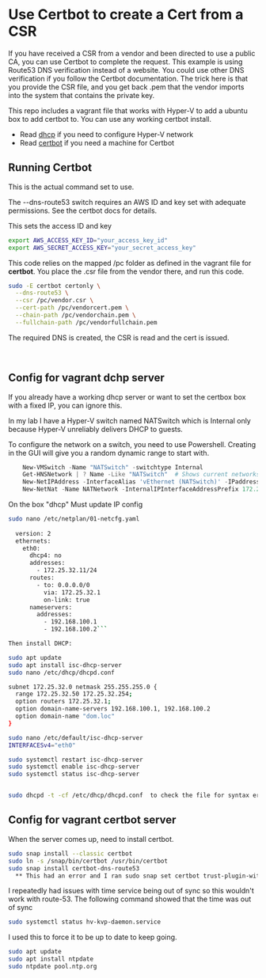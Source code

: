 # Use Certbot to create a Cert from a CSR

If you have received a CSR from a vendor and been directed to use a public CA, you can use Certbot to complete the request.  This example is using Route53 DNS verification instead of a website.  You could use other DNS verification if you follow the Certbot documentation.   The trick here is that you provide the CSR file, and you get back .pem that the vendor imports into the system that contains the private key.  

This repo includes a vagrant file that works with Hyper-V to add a ubuntu box to add certbot to.  You can use any working certbot install.

* Read [dhcp](dhcp.md) if you need to configure Hyper-V network
* Read [certbot](#config-for-vagrant-certbot-server-certbot) if you need a machine for Certbot

## Running Certbot

This is the actual command set to use.

The --dns-route53 switch requires an AWS ID and key set with adequate permissions.  See the certbot docs for details.

This sets the access ID and key

``` bash
export AWS_ACCESS_KEY_ID="your_access_key_id"
export AWS_SECRET_ACCESS_KEY="your_secret_access_key"
```

This code relies on the mapped /pc folder as defined in the vagrant file for **certbot**.  You place the .csr file from the vendor there, and run this code.

``` bash
sudo -E certbot certonly \
  --dns-route53 \
  --csr /pc/vendor.csr \
  --cert-path /pc/vendorcert.pem \
  --chain-path /pc/vendorchain.pem \
  --fullchain-path /pc/vendorfullchain.pem
```

The required DNS is created, the CSR is read and the cert is issued.

&nbsp;
&nbsp;
&nbsp;
&nbsp;
&nbsp;
&nbsp;

## Config for vagrant dchp server

If you already have a working dhcp server or want to set the certbox box with a fixed IP, you can ignore this.

In my lab I have a Hyper-V switch named NATSwitch which is Internal only because Hyper-V unreliably delivers DHCP to guests.

To configure the network on a switch, you need to use Powershell.  Creating in the GUI will give you a random dynamic range to start with.

``` Powershell
    New-VMSwitch -Name "NATSwitch" -switchtype Internal
    Get-HNSNetwork | ? Name -Like "NATSwitch"  # Shows current networks that were autocreated
    New-NetIPAddress -InterfaceAlias 'vEthernet (NATSwitch)' -IPaddress 172.25.32.1 -prefixlength 24   #Sets DGW using .1 for the subnet found above
    New-NetNat -Name NATNetwork -InternalIPInterfaceAddressPrefix 172.25.32.0/24
```

On the box "dhcp" Must update IP config

```bash
sudo nano /etc/netplan/01-netcfg.yaml
  
  version: 2
  ethernets:
    eth0:
      dhcp4: no
      addresses:
        - 172.25.32.11/24
      routes:
        - to: 0.0.0.0/0
          via: 172.25.32.1
          on-link: true
      nameservers:
        addresses:
          - 192.168.100.1
          - 192.168.100.2```

Then install DHCP:

sudo apt update
sudo apt install isc-dhcp-server
sudo nano /etc/dhcp/dhcpd.conf

subnet 172.25.32.0 netmask 255.255.255.0 {
  range 172.25.32.50 172.25.32.254;
  option routers 172.25.32.1;
  option domain-name-servers 192.168.100.1, 192.168.100.2
  option domain-name "dom.loc"
}

sudo nano /etc/default/isc-dhcp-server
INTERFACESv4="eth0"

sudo systemctl restart isc-dhcp-server
sudo systemctl enable isc-dhcp-server
sudo systemctl status isc-dhcp-server


sudo dhcpd -t -cf /etc/dhcp/dhcpd.conf  to check the file for syntax errors
```

## Config for vagrant certbot server

When the server comes up, need to install certbot.

```bash
sudo snap install --classic certbot
sudo ln -s /snap/bin/certbot /usr/bin/certbot
sudo snap install certbot-dns-route53    
  ** This had an error and I ran sudo snap set certbot trust-plugin-with-root=ok
```

I repeatedly had issues with time service being out of sync so this wouldn't work with route-53.
The following command showed that the time was out of sync

```bash
sudo systemctl status hv-kvp-daemon.service 
```

I used this to force it to be up to date to keep going.

```bash
sudo apt update
sudo apt install ntpdate
sudo ntpdate pool.ntp.org
```
